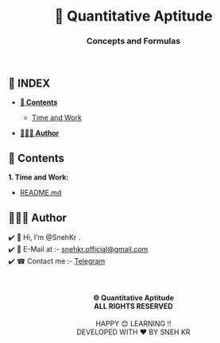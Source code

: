 <div align="center"><h1>🔬 Quantitative Aptitude</h1>
<h3>Concepts and Formulas</h3>
</div><br>

## **📑 INDEX**

- [**📑 Contents**](#contents)

  - [Time and Work](#i-1)

- [**👨🏻‍💻 Author**](#author)

<a name="contents"></a>

## 📑 Contents

<a name="i-1"></a>

**1. Time and Work:**

- [README.md](Time.and.Work/README.md)

<a name="author"></a>

## 👨🏻‍💻 Author

✔️ 👋 Hi, I’m @SnehKr .</br>
✔️ 📧 E-Mail at :- snehkr.official@gmail.com </br>
✔️ ☎ Contact me :- <a href="https://telegram.dog/snehkr">Telegram</a></br>

</br>

<h4 align="center">
  © Quantitative Aptitude </br>
  ALL RIGHTS RESERVED
</h4>

<p align="center">
  HAPPY 😊 LEARNING !!</br>
  DEVELOPED WITH ❤️ BY SNEH KR 
</p>
